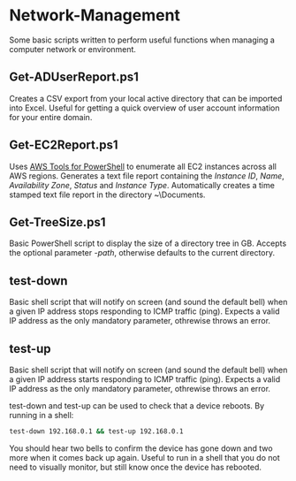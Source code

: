 # Network-Management
Some basic scripts written to perform useful functions when managing a computer network or environment.

## Get-ADUserReport.ps1
Creates a CSV export from your local active directory that can be imported into Excel. Useful for getting a quick overview of user account information for your entire domain.

## Get-EC2Report.ps1
Uses [AWS Tools for PowerShell](https://aws.amazon.com/powershell/) to enumerate all EC2 instances across all AWS regions. Generates a text file report containing the *Instance ID*, *Name*, *Availability Zone*, *Status* and *Instance Type*.  Automatically creates a time stamped text file report in the directory ~\Documents.

## Get-TreeSize.ps1
Basic PowerShell script to display the size of a directory tree in GB. Accepts the optional parameter *-path*, otherwise defaults to the current directory.

## test-down
Basic shell script that will notify on screen (and sound the default bell) when a given IP address stops responding to ICMP traffic (ping). Expects a valid IP address as the only mandatory parameter, othrewise throws an error.

## test-up
Basic shell script that will notify on screen (and sound the default bell) when a given IP address starts responding to ICMP traffic (ping). Expects a valid IP address as the only mandatory parameter, othrewise throws an error.

test-down and test-up can be used to check that a device reboots. By running in a shell:
``` sh
test-down 192.168.0.1 && test-up 192.168.0.1
```
You should hear two bells to confirm the device has gone down and two more when it comes back up again. Useful to run in a shell that you do not need to visually monitor, but still know once the device has rebooted.
